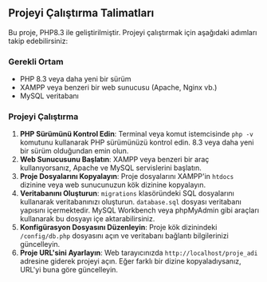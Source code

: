 ## Projeyi Çalıştırma Talimatları

Bu proje, PHP8.3 ile geliştirilmiştir. Projeyi çalıştırmak için aşağıdaki adımları takip edebilirsiniz:

### Gerekli Ortam

- PHP 8.3 veya daha yeni bir sürüm
- XAMPP veya benzeri bir web sunucusu (Apache, Nginx vb.)
- MySQL veritabanı

### Projeyi Çalıştırma

1. **PHP Sürümünü Kontrol Edin**: Terminal veya komut istemcisinde `php -v` komutunu kullanarak PHP sürümünüzü kontrol edin. 8.3 veya daha yeni bir sürüm olduğundan emin olun.
2. **Web Sunucusunu Başlatın**: XAMPP veya benzeri bir araç kullanıyorsanız, Apache ve MySQL servislerini başlatın.
3. **Proje Dosyalarını Kopyalayın**: Proje dosyalarını XAMPP'in `htdocs` dizinine veya web sunucunuzun kök dizinine kopyalayın.
4. **Veritabanını Oluşturun**: `migrations` klasöründeki SQL dosyalarını kullanarak veritabanınızı oluşturun. `database.sql` dosyası veritabanı yapısını içermektedir. MySQL Workbench veya phpMyAdmin gibi araçları kullanarak bu dosyayı içe aktarabilirsiniz.
5. **Konfigürasyon Dosyasını Düzenleyin**: Proje kök dizinindeki `/config/db.php` dosyasını açın ve veritabanı bağlantı bilgilerinizi güncelleyin.
6. **Proje URL'sini Ayarlayın**: Web tarayıcınızda `http://localhost/proje_adi` adresine giderek projeyi açın. Eğer farklı bir dizine kopyaladıysanız, URL'yi buna göre güncelleyin.
